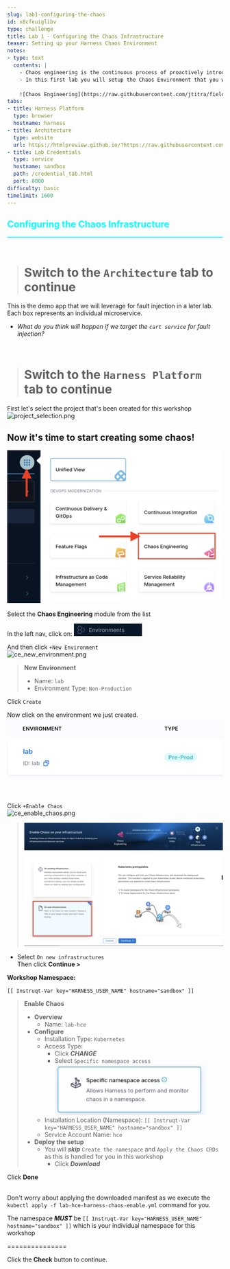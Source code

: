 ```yaml
---
slug: lab1-configuring-the-chaos
id: x8cfeuiglibv
type: challenge
title: Lab 1 - Configuring the Chaos Infrastructure
teaser: Setting up your Harness Chaos Environment
notes:
- type: text
  contents: |
    - Chaos engineering is the continuous process of proactively introducing disruptions to systems to assess and improve their resilience against real-world outages.
    - In this first lab you will setup the Chaos Environment that you will use for fault injection in subsequent labs.

    ![Chaos Engineering](https://raw.githubusercontent.com/jtitra/field-workshops/main/se-workshop-ce/assets/images/chaos-eng-steps.png)
tabs:
- title: Harness Platform
  type: browser
  hostname: harness
- title: Architecture
  type: website
  url: https://htmlpreview.github.io/?https://raw.githubusercontent.com/jtitra/field-workshops/blob/main/se-workshop-ce/assets/misc/diagram.html
- title: Lab Credentials
  type: service
  hostname: sandbox
  path: /credential_tab.html
  port: 8000
difficulty: basic
timelimit: 1600
---
```


<style type="text/css" rel="stylesheet">
hr.cyan { background-color: cyan; color: cyan; height: 2px; margin-bottom: -10px; }
h2.cyan { color: cyan; }
</style><h2 class="cyan">Configuring the Chaos Infrastructure</h2>
<hr class="cyan">
<br><br>

> # Switch to the ```Architecture``` tab to continue

This is the demo app that we will leverage for fault injection in a later lab. Each box represents an individual microservice. <br>
- *What do you think will happen if we target the `cart service` for fault injection?*

<br>

> # Switch to the ```Harness Platform``` tab to continue

First let's select the project that's been created for this workshop <br>
![project_selection.png](https://raw.githubusercontent.com/jtitra/field-workshops/main/assets/images/project_selection.png)

## Now it's time to start creating some chaos!
![ce_module.png](https://raw.githubusercontent.com/jtitra/field-workshops/main/se-workshop-ce/assets/images/ce_module.png)

Select the **Chaos Engineering** module from the list <br>

In the left nav, click on: ![ce_nav_environments.png](https://raw.githubusercontent.com/jtitra/field-workshops/main/se-workshop-ce/assets/images/ce_nav_environments.png) <br>

And then click ```+New Environment``` <br>
![ce_new_environment.png](https://raw.githubusercontent.com/jtitra/field-workshops/main/se-workshop-ce/assets/images/ce_new_environment.png) <br>


> **New Environment** <br>
> - Name: ```lab```
> - Environment Type: ```Non-Production```

Click ```Create``` <br>

Now click on the environment we just created. <br>
![ce_lab_environment.png](https://raw.githubusercontent.com/jtitra/field-workshops/main/se-workshop-ce/assets/images/ce_lab_environment.png)

<br><br>
Click ```+Enable Chaos``` <br>
![ce_enable_chaos.png](https://raw.githubusercontent.com/jtitra/field-workshops/main/se-workshop-ce/assets/images/ce_enable_chaos.png)

>![ce_enable_new_infra.png](https://raw.githubusercontent.com/jtitra/field-workshops/main/se-workshop-ce/assets/images/ce_enable_new_infra.png)

 - Select ```On new infrastructures``` <br>
Then click **Continue >** <br>

**Workshop Namespace:**
```
[[ Instruqt-Var key="HARNESS_USER_NAME" hostname="sandbox" ]]
```

> **Enable Chaos**
> - **Overview**
>   - Name: ```lab-hce```
> - **Configure**
>   - Installation Type: ```Kubernetes```
>   - Access Type:
>     - Click ***CHANGE***
>     - Select ```Specific namespace access``` ![ce_enable_infra_namespace.png](https://raw.githubusercontent.com/jtitra/field-workshops/main/se-workshop-ce/assets/images/ce_enable_infra_namespace.png)
>   - Installation Location (Namespace): ```[[ Instruqt-Var key="HARNESS_USER_NAME" hostname="sandbox" ]]```
>   - Service Account Name: ```hce```
> - **Deploy the setup**
>   - You will ***skip*** `Create the namespace` and `Apply the Chaos CRDs` as this is handled for you in this workshop
>     - Click ***Download***

Click **Done** <br><br>

Don't worry about applying the downloaded manifest as we execute the `kubectl apply -f lab-hce-harness-chaos-enable.yml` command for you. <br>

The namespace ***MUST*** be `[[ Instruqt-Var key="HARNESS_USER_NAME" hostname="sandbox" ]]` which is your individual namespace for this workshop <br>

===============

Click the **Check** button to continue.
